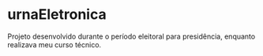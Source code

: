 # urnaEletronica
Projeto desenvolvido durante o período eleitoral para presidência, enquanto realizava meu curso técnico. 
